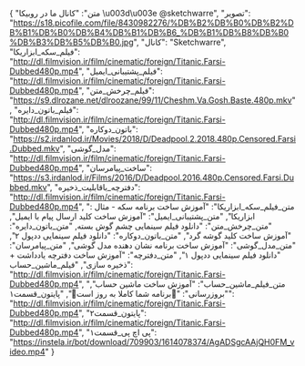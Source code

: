 {
  "متن": "کانال ما در روبیکا \u003d\u003e            @sketchwarre",
  "تصویر": "https://s18.picofile.com/file/8430982276/%DB%B2%DB%B0%DB%B2%DB%B1%DB%B0%DB%B4%DB%B1%DB%B6_%DB%B1%DB%B8%DB%B0%DB%B3%DB%B5%DB%B0.jpg",
  "کانال": "Sketchwarre",
  "فیلم_سکه_ابزاریکا": "http://dl.filmvision.ir/film/cinematic/foreign/Titanic.Farsi-Dubbed480p.mp4",
  "فیلم_پشتیبانی_ایمیل": "http://dl.filmvision.ir/film/cinematic/foreign/Titanic.Farsi-Dubbed480p.mp4",
  "فیلم_چرخش_متن": "https://s9.dlrozane.net/dlroozane/99/11/Cheshm.Va.Gosh.Baste.480p.mkv",
  "فیلم_باتون_دایره": "http://dl.filmvision.ir/film/cinematic/foreign/Titanic.Farsi-Dubbed480p.mp4",
  "باتون_دوکاره": "https://s2.irdanlod.ir/Movies/2018/D/Deadpool.2.2018.480p.Censored.Farsi.Dubbed.mkv",
  "مدل_گوشی": "http://dl.filmvision.ir/film/cinematic/foreign/Titanic.Farsi-Dubbed480p.mp4",
  "ساخت_پیامرسان": "https://s3.irdanlod.ir/Films/2016/D/Deadpool.2016.480p.Censored.Farsi.Dubbed.mkv",
  "دفترچه_باقابلیت_ذخیره": "http://dl.filmvision.ir/film/cinematic/foreign/Titanic.Farsi-Dubbed480p.mp4",
  "متن_فیلم_سکه_ابزاریکا": "آموزش ساخت برنامه سکه - مثال : ابزاریکا",
  "متن_پشتیبانی_ایمیل": "آموزش ساخت کلید ارسال پیام با ایمیل",
  "متن_چرخش_متن": "دانلود فیلم سینمایی چشم  گوش بسته,
  "متن_باتون_دایره": "آموزش ساخت کلید گوشه گرد",
  "متن_باتون_دوکاره": "دانلود فیلم سینمایی ددپول ۲",
  "متن_مدل_گوشی": "آموزش ساخت برنامه نشان دهنده مدل گوشی",
  "متن_پیامرسان": "دانلود  فیلم سینمایی ددپول ۱",
  "متن_دفترچه": "آموزش ساخت دفترچه یادداشت + ذخیره سازی",
  "فیلم_ماشین_حساب": "http://dl.filmvision.ir/film/cinematic/foreign/Titanic.Farsi-Dubbed480p.mp4",
  "متن_فیلم_ماشین_حساب": "آموزش ساخت ماشین حساب",
  "بروزرسانی": "🤩برنامه شما کاملا به روز است🤩",
  "پایتون_قسمت۱": "http://dl.filmvision.ir/film/cinematic/foreign/Titanic.Farsi-Dubbed480p.mp4",
  "پایتون_قسمت۲": "http://dl.filmvision.ir/film/cinematic/foreign/Titanic.Farsi-Dubbed480p.mp4",
  "پی اچ پی_قسمت۱": "https://instela.ir/bot/download/709903/1614078374/AgADSgcAAjQH0FM_video.mp4"
}
